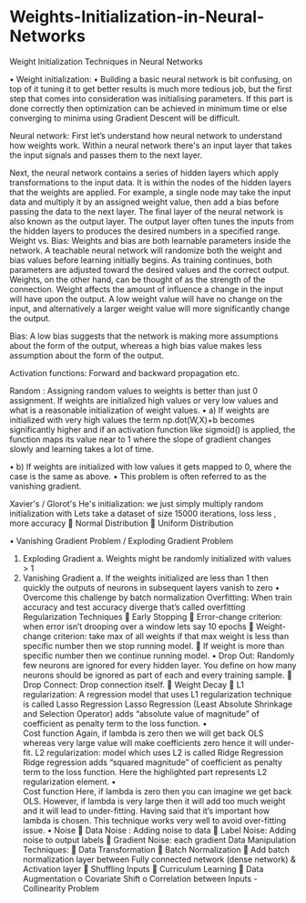 # Weights-Initialization-in-Neural-Networks
Weight Initialization Techniques in Neural Networks

•	Weight initialization: 
•	Building a basic neural network is bit confusing,  on top of it tuning it to get better results is much more tedious job, but the first step that comes into consideration was initialising parameters. If this part is done correctly then optimization can be achieved in minimum time or else converging to minima using Gradient Descent will be difficult.

Neural network: First let’s understand how neural network to understand how weights work. Within a neural network there's an input layer that takes the input signals and passes them to the next layer.

Next, the neural network contains a series of hidden layers which apply transformations to the input data. It is within the nodes of the hidden layers that the weights are applied. For example, a single node may take the input data and multiply it by an assigned weight value, then add a bias before passing the data to the next layer.
The final layer of the neural network is also known as the output layer. The output layer often tunes the inputs from the hidden layers to produces the desired numbers in a specified range.
Weight vs. Bias:
 Weights and bias are both learnable parameters inside the network. A teachable neural network will randomize both the weight and bias values before learning initially begins. As training continues, both parameters are adjusted toward the desired values and the correct output. Weights, on the other hand, can be thought of as the strength of the connection. Weight affects the amount of influence a change in the input will have upon the output. A low weight value will have no change on the input, and alternatively a larger weight value will more significantly change the output.

Bias: A low bias suggests that the network is making more assumptions about the form of the output, whereas a high bias value makes less assumption about the form of the output.

Activation functions:
Forward and backward propagation etc.

Random : Assigning random values to weights is better than just 0 assignment.  If weights are initialized high values or very low values and what is a reasonable initialization of weight values.
•	a) If weights are initialized with very high values the term np.dot(W,X)+b becomes significantly higher and if an activation function like sigmoid() is applied, the function maps its value near to 1 where the slope of gradient changes slowly and learning takes a lot of time.

•	b) If weights are initialized with low values it gets mapped to 0, where the case is the same as above.
•	This problem is often referred to as the vanishing gradient.

Xavier's / Glorot's
He's initialization: we just simply multiply random initialization with 
Lets take a dataset of size 15000 iterations, loss less , more accuracy
	Normal Distribution
	Uniform Distribution


•	Vanishing Gradient Problem / Exploding Gradient Problem
1.	Exploding Gradient
a.	Weights might be randomly initialized with values > 1
2.	Vanishing Gradient
a.	If the weights initialized are less than 1 then quickly the outputs of neurons in subsequent layers vanish to zero
•	Overcome this challenge by batch normalization
Overfitting: When train accuracy and test accuracy diverge that’s called overfitting 
Regularization Techniques
	 Early Stopping
	Error-change criterion: when error isn’t drooping over a window lets say 10 epochs
	Weight-change criterion: take max of all weights if that max weight is less than specific number then we stop running model. 
	If weight is more than specific number then we continue running model.
•	Drop Out: Randomly few neurons are ignored for every hidden layer. You define on how many neurons should be ignored as part of each and every training sample.
	Drop Connect: Drop connection itself.
	Weight Decay
	L1 regularization: A regression model that uses L1 regularization technique is called Lasso Regression
Lasso Regression (Least Absolute Shrinkage and Selection Operator) adds “absolute value of magnitude” of coefficient as penalty term to the loss function.
•	 
Cost function
Again, if lambda is zero then we will get back OLS whereas very large value will make coefficients zero hence it will under-fit.
L2 regularization: model which uses L2 is called Ridge Regression
Ridge regression adds “squared magnitude” of coefficient as penalty term to the loss function. Here the highlighted part represents L2 regularization element.
•	 
Cost function
Here, if lambda is zero then you can imagine we get back OLS. However, if lambda is very large then it will add too much weight and it will lead to under-fitting. Having said that it’s important how lambda is chosen. This technique works very well to avoid over-fitting issue.
•	Noise
	Data Noise : Adding noise to data
	Label Noise: Adding noise to output labels
	Gradient Noise: each gradient 
Data Manipulation Techniques:
	Data Transformation
	Batch Normalization
	Add batch normalization layer between Fully connected network (dense network) & Activation layer
	Shuffling Inputs
	Curriculum Learning
	Data Augmentation
o	Covariate Shift
o	Correlation between Inputs - Collinearity Problem

